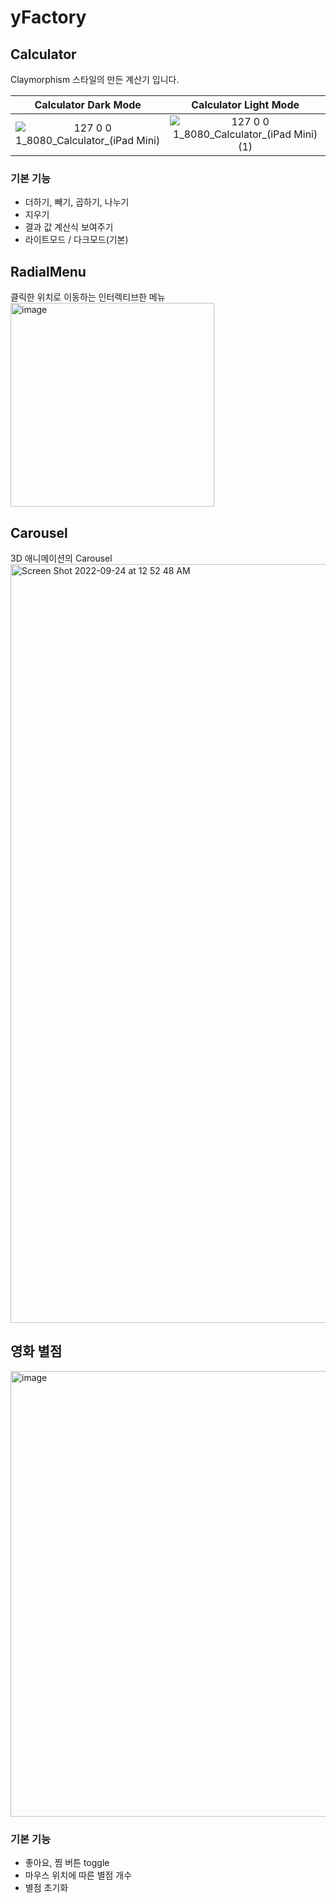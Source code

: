 # yFactory

## Calculator
Claymorphism 스타일의 만든 계산기 입니다.  

Calculator Dark Mode             |  Calculator Light Mode
:-------------------------:|:-------------------------:
![127 0 0 1_8080_Calculator_(iPad Mini)](https://user-images.githubusercontent.com/38209966/185796395-7188f3e8-df27-49e8-9ea9-8eb1f01ca34c.png) |  ![127 0 0 1_8080_Calculator_(iPad Mini) (1)](https://user-images.githubusercontent.com/38209966/185796389-15135acb-5e2a-4981-80ed-fecdf3afd4ae.png)

### 기본 기능
* 더하기, 빼기, 곱하기, 나누기
* 지우기
* 결과 값 계산식 보여주기
* 라이트모드 / 다크모드(기본)

## RadialMenu
클릭한 위치로 이동하는 인터렉티브한 메뉴
<img width="326" alt="image" src="https://user-images.githubusercontent.com/38209966/192001499-8ba67153-4580-4a0c-b1e7-6314afc163d4.png">

## Carousel
3D 애니메이션의 Carousel
<img width="1214" alt="Screen Shot 2022-09-24 at 12 52 48 AM" src="https://user-images.githubusercontent.com/38209966/192002018-96f8c41b-0b1c-4cda-a3ec-97065ff7332a.png">

## 영화 별점
<img width="713" alt="image" src="https://user-images.githubusercontent.com/38209966/191999800-07bffe4b-a3f2-467e-949e-69c0054273e0.png">

### 기본 기능
* 좋아요, 찜 버튼 toggle
* 마우스 위치에 따른 별점 개수
* 별점 초기화
